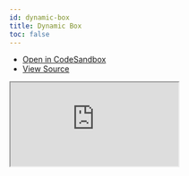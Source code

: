 ```yaml
---
id: dynamic-box
title: Dynamic Box
toc: false
---
```


- [Open in CodeSandbox](https://codesandbox.io/s/github/tannerlinsley/react-charts/tree/next/examples/dynamic-box)
- [View Source](https://github.com/tannerlinsley/react-charts/tree/next/examples/dynamic-box)

<iframe
  src="https://codesandbox.io/embed/github/tannerlinsley/react-charts/tree/next/examples/dynamic-box?autoresize=1&fontsize=14&theme=dark"
  title="tannerlinsley/react-charts: dynamic-box"
  sandbox="allow-forms allow-modals allow-popups allow-presentation allow-same-origin allow-scripts"
  style={{
    width: '100%',
    height: '80vh',
    border: '0',
    borderRadius: 8,
    overflow: 'hidden',
    position: 'static',
    zIndex: 0,
  }}
></iframe>
